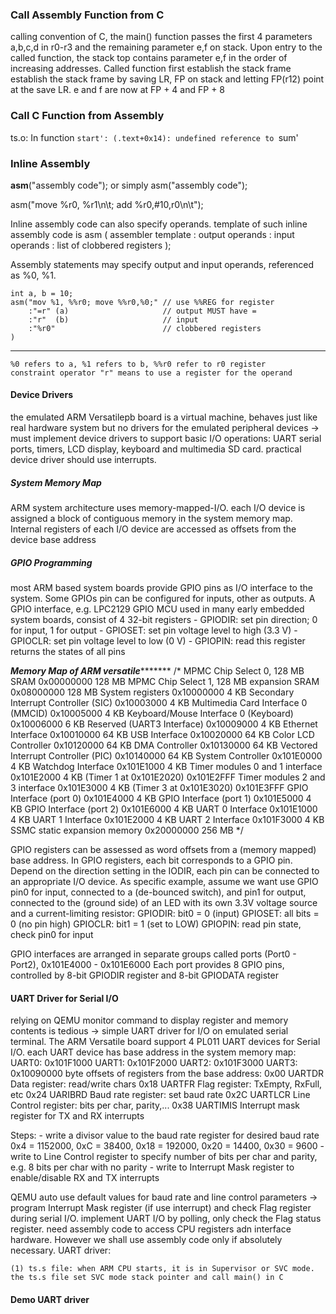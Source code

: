 ### Call Assembly Function from C

calling convention of C, the main() function passes the first 4 parameters a,b,c,d in r0-r3 and the remaining parameter e,f on stack. Upon entry to the called function, the stack top contains parameter e,f in the order of increasing addresses. Called function first establish the stack frame establish the stack frame by saving LR, FP on stack and letting FP(r12) point at the save LR. e and f are now at FP + 4 and FP + 8

### Call C Function from Assembly

ts.o: In function `start':
(.text+0x14): undefined reference to `sum'

### Inline Assembly

__asm__("assembly code"); or simply asm("assembly code");

asm("move %r0, %r1\n\t; add %r0,#10,r0\n\t");

Inline assembly code can also specify operands. template of such inline assembly code is
    asm ( assembler template
        : output operands
        : input operands
        : list of clobbered registers
    );

Assembly statements may specify output and input operands, referenced as %0, %1.

    int a, b = 10;
    asm("mov %1, %%r0; move %%r0,%0;" // use %%REG for register
        :"=r" (a)                     // output MUST have =
        :"r"  (b)                     // input 
        :"%r0"                        // clobbered registers  
    )
*****************************
    %0 refers to a, %1 refers to b, %%r0 refer to r0 register
    constraint operator "r" means to use a register for the operand


#### Device  Drivers
the emulated ARM Versatilepb board is a virtual machine, behaves just like real hardware system but no drivers for the emulated peripheral devices -> must implement device drivers to support basic I/O operations: UART serial ports, timers, LCD display, keyboard and multimedia SD card. practical device driver should use interrupts.

##### System Memory Map
ARM system architecture uses memory-mapped-I/O. each I/O device is assigned a block of contiguous memory in the system memory map. Internal registers of each I/O device are accessed as offsets from the device base address

##### GPIO Programming
most ARM based system boards provide GPIO pins as I/O interface to the system. Some GPIOs pin can be configured for inputs, other as outputs. A GPIO interface, e.g. LPC2129 GPIO MCU used in many early embedded system boards, consist of 4 32-bit registers
    - GPIODIR: set pin direction; 0 for input, 1 for output
    - GPIOSET: set pin voltage level to high (3.3 V)
    - GPIOCLR: set pin voltage level to low (0 V)
    - GPIOPIN: read this register returns the states of all pins


*********************Memory Map of ARM versatile****************************
/*
    MPMC Chip Select 0, 128 MB SRAM                 0x00000000          128 MB
    MPMC Chip Select 1, 128 MB expansion SRAM       0x08000000          128 MB
    System registers                                0x10000000          4 KB
    Secondary Interrupt Controller (SIC)            0x10003000          4 KB
    Multimedia Card Interface 0 (MMCID)             0x10005000          4 KB
    Keyboard/Mouse Interface 0 (Keyboard)           0x10006000          6 KB
    Reserved (UART3 Interface)                      0x10009000          4 KB
    Ethernet Interface                              0x10010000          64 KB
    USB Interface                                   0x10020000          64 KB
    Color LCD Controller                            0x10120000          64 KB
    DMA Controller                                  0x10130000          64 KB
    Vectored Interrupt Controller (PIC)             0x10140000          64 KB
    System Controller                               0x101E0000          4 KB
    Watchdog Interface                              0x101E1000          4 KB
    Timer modules 0 and 1 interface                 0x101E2000          4 KB
    (Timer 1 at 0x101E2020)                         0x101E2FFF
    Timer modules 2 and 3 interface                 0x101E3000          4 KB
    (Timer 3 at 0x101E3020)                         0x101E3FFF
    GPIO Interface (port 0)                         0x101E4000          4 KB
    GPIO Interface (port 1)                         0x101E5000          4 KB
    GPIO Interface (port 2)                         0x101E6000          4 KB
    UART 0 Interface                                0x101E1000          4 KB
    UART 1 Interface                                0x101E2000          4 KB
    UART 2 Interface                                0x101F3000          4 KB
    SSMC static expansion memory                    0x20000000          256 MB
*/

GPIO registers can be assessed as word offsets from a (memory mapped) base address. In GPIO registers, each bit corresponds to a GPIO pin. Depend on the direction setting in the IODIR, each pin can be connected to an appropriate I/O device.
As specific example, assume we want use GPIO pin0 for input, connected to a (de-bounced switch), and pin1 for output, connected to the (ground side) of an LED with its own 3.3V voltage source and a current-limiting resistor:
    GPIODIR: bit0 = 0 (input)
    GPIOSET: all bits = 0 (no pin high)
    GPIOCLR: bit1 = 1 (set to LOW)
    GPIOPIN: read pin state, check pin0 for input

GPIO interfaces are arranged in separate groups called ports (Port0 - Port2), 0x101E4000 - 0x101E6000
Each port provides 8 GPIO pins, controlled by 8-bit GPIODIR register and 8-bit GPIODATA register

#### UART Driver for Serial I/O
relying on QEMU monitor command to display register and memory contents is tedious -> simple UART driver for I/O on emulated serial terminal. The ARM Versatile board support 4 PL011 UART devices for Serial I/O. each UART device has base address in the system memory map:
    UART0: 0x101F1000
    UART1: 0x101F2000
    UART2: 0x101F3000
    UART3: 0x10090000
byte offsets of registers from the base address:
    0x00    UARTDR  Data register: read/write chars
    0x18    UARTFR  Flag register: TxEmpty, RxFull, etc
    0x24    UARIBRD Baud rate register: set baud rate
    0x2C    UARTLCR Line Control register: bits per char, parity,...
    0x38    UARTIMIS Interrupt mask register for TX and RX interrupts

Steps:
    - write a divisor value to the baud rate register for desired baud rate
        0x4 = 1152000, 0xC = 38400, 0x18 = 192000, 0x20 = 14400, 0x30 = 9600
    - write to Line Control register to specify number of bits per char and parity, e.g. 8 bits per char with no parity
    - write to Interrupt Mask register to enable/disable RX and TX interrupts

QEMU auto use default values for baud rate and line control parameters -> program Interrupt Mask register (if use interrupt) and check Flag register during serial I/O. implement UART I/O by polling, only check the Flag status register. need assembly code to access CPU registers adn interface hardware. However we shall use assembly code only if absolutely necessary. UART driver:

    (1) ts.s file: when ARM CPU starts, it is in Supervisor or SVC mode. the ts.s file set SVC mode stack pointer and call main() in C


#### Demo UART driver

